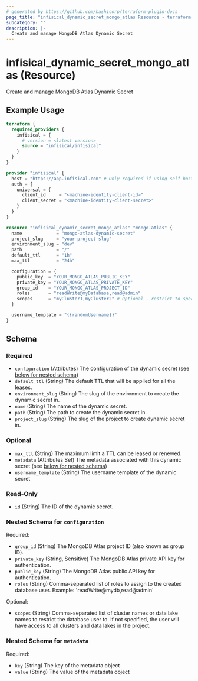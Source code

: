 ```yaml
---
# generated by https://github.com/hashicorp/terraform-plugin-docs
page_title: "infisical_dynamic_secret_mongo_atlas Resource - terraform-provider-infisical"
subcategory: ""
description: |-
  Create and manage MongoDB Atlas Dynamic Secret
---
```


# infisical_dynamic_secret_mongo_atlas (Resource)

Create and manage MongoDB Atlas Dynamic Secret

## Example Usage

```terraform
terraform {
  required_providers {
    infisical = {
      # version = <latest version>
      source = "infisical/infisical"
    }
  }
}

provider "infisical" {
  host = "https://app.infisical.com" # Only required if using self hosted instance of Infisical, default is https://app.infisical.com
  auth = {
    universal = {
      client_id     = "<machine-identity-client-id>"
      client_secret = "<machine-identity-client-secret>"
    }
  }
}

resource "infisical_dynamic_secret_mongo_atlas" "mongo-atlas" {
  name             = "mongo-atlas-dynamic-secret"
  project_slug     = "your-project-slug"
  environment_slug = "dev"
  path             = "/"
  default_ttl      = "1h"
  max_ttl          = "24h"

  configuration = {
    public_key  = "YOUR_MONGO_ATLAS_PUBLIC_KEY"
    private_key = "YOUR_MONGO_ATLAS_PRIVATE_KEY"
    group_id    = "YOUR_MONGO_ATLAS_PROJECT_ID"
    roles       = "readWrite@myDatabase,read@admin"
    scopes      = "myCluster1,myCluster2" # Optional - restrict to specific clusters
  }

  username_template = "{{randomUsername}}"
}
```

<!-- schema generated by tfplugindocs -->
## Schema

### Required

- `configuration` (Attributes) The configuration of the dynamic secret (see [below for nested schema](#nestedatt--configuration))
- `default_ttl` (String) The default TTL that will be applied for all the leases.
- `environment_slug` (String) The slug of the environment to create the dynamic secret in.
- `name` (String) The name of the dynamic secret.
- `path` (String) The path to create the dynamic secret in.
- `project_slug` (String) The slug of the project to create dynamic secret in.

### Optional

- `max_ttl` (String) The maximum limit a TTL can be leased or renewed.
- `metadata` (Attributes Set) The metadata associated with this dynamic secret (see [below for nested schema](#nestedatt--metadata))
- `username_template` (String) The username template of the dynamic secret

### Read-Only

- `id` (String) The ID of the dynamic secret.

<a id="nestedatt--configuration"></a>
### Nested Schema for `configuration`

Required:

- `group_id` (String) The MongoDB Atlas project ID (also known as group ID).
- `private_key` (String, Sensitive) The MongoDB Atlas private API key for authentication.
- `public_key` (String) The MongoDB Atlas public API key for authentication.
- `roles` (String) Comma-separated list of roles to assign to the created database user. Example: 'readWrite@mydb,read@admin'

Optional:

- `scopes` (String) Comma-separated list of cluster names or data lake names to restrict the database user to. If not specified, the user will have access to all clusters and data lakes in the project.


<a id="nestedatt--metadata"></a>
### Nested Schema for `metadata`

Required:

- `key` (String) The key of the metadata object
- `value` (String) The value of the metadata object

